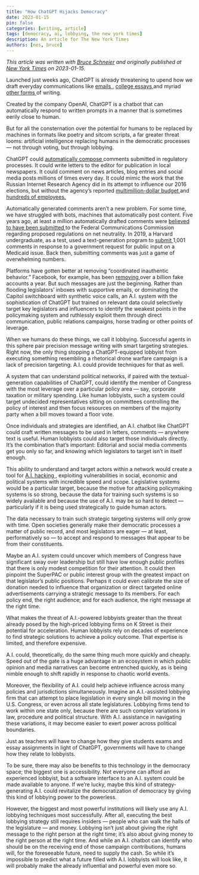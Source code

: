 ```yaml
---
title: "How ChatGPT Hijacks Democracy"
date: 2023-01-15
pin: false
categories: [writing, article]
tags: [democracy, ai, lobbying, the new york times]
description: An article for The New York Times
authors: [nes, bruce]
---
```


*This article was written with [Bruce Schneier](https://www.schneier.com) and originally published at [New York Times](https://www.nytimes.com/2023/01/15/opinion/ai-chatgpt-lobbying-democracy.html) on 2023-01-15.*


<p>
  Launched just weeks ago, ChatGPT is already threatening to upend how we draft everyday communications like
  <a href="https://www.streak.com/post/how-to-use-ai-to-write-perfect-cold-emails" target="_blank" >
      emails
  </a>
    ,
  <a href="https://www.theatlantic.com/technology/archive/2022/12/chatgpt-ai-writing-college-student-essays/672371/" target="_blank" >
      college essays
  </a>
    and myriad
  <a href="https://javascript.plainenglish.io/13-best-examples-of-chatgpt-on-the-internet-so-far-316876466d1c" target="_blank" >
      other forms
  </a>
    of writing.
</p>
<p>
  Created by the company OpenAI, ChatGPT is a chatbot that can automatically respond to written prompts in a manner that is sometimes eerily close to human.
</p>
<p>
  But for all the consternation over the potential for humans to be replaced by machines in formats like poetry and sitcom scripts, a far greater threat looms: artificial intelligence replacing humans in the democratic processes &mdash; not through voting, but through lobbying.
</p>
<p>
  ChatGPT could
  <a href="https://www.washingtonpost.com/business/chatgpt-could-makedemocracy-even-more-messy/2022/12/06/e613edf8-756a-11ed-a199-927b334b939f_story.html" target="_blank" >
      automatically compose
  </a>
    comments submitted in regulatory processes. It could write letters to the editor for publication in local newspapers. It could comment on news articles, blog entries and social media posts millions of times every day. It could mimic the work that the Russian Internet Research Agency did in its attempt to influence our 2016 elections, but without the agency&rsquo;s reported
  <a href="https://www.businessinsider.com/russian-troll-farm-spent-millions-on-election-interference-2018-2" target="_blank" >
      multimillion-dollar budget
  </a>
    and
  <a href="https://www.justice.gov/file/1035477/download" target="_blank" >
      hundreds of employees.
  </a>
</p>


<p>
  Automatically generated comments aren&rsquo;t a new problem. For some time, we have struggled with bots, machines that automatically post content. Five years ago, at least a million automatically drafted comments were
  <a href="https://www.wired.com/story/bots-broke-fcc-public-comment-system/" target="_blank" >
      believed to have been submitted
  </a>
    to the Federal Communications Commission regarding proposed regulations on net neutrality. In 2019, a Harvard undergraduate, as a test, used a text-generation program to
  <a href="https://techscience.org/a/2019121801/" target="_blank" >
      submit
  </a>
    1,001 comments in response to a government request for public input on a Medicaid issue. Back then, submitting comments was just a game of overwhelming numbers.
</p>
<p>
  Platforms have gotten better at removing &ldquo;coordinated inauthentic behavior.&rdquo; Facebook, for example, has been
  <a href="https://about.fb.com/news/2022/05/community-standards-enforcement-report-q1-2022/" target="_blank" >
      removing
  </a>
    over a billion fake accounts a year. But such messages are just the beginning. Rather than flooding legislators&rsquo; inboxes with supportive emails, or dominating the Capitol switchboard with synthetic voice calls, an A.I. system with the sophistication of ChatGPT but trained on relevant data could selectively target key legislators and influencers to identify the weakest points in the policymaking system and ruthlessly exploit them through direct communication, public relations campaigns, horse trading or other points of leverage.
</p>
<p>
  When we humans do these things, we call it lobbying. Successful agents in this sphere pair precision message writing with smart targeting strategies. Right now, the only thing stopping a ChatGPT-equipped lobbyist from executing something resembling a rhetorical drone warfare campaign is a lack of precision targeting. A.I. could provide techniques for that as well.
</p>
<p>
  A system that can understand political networks, if paired with the textual-generation capabilities of ChatGPT, could identify the member of Congress with the most leverage over a particular policy area &mdash; say, corporate taxation or military spending. Like human lobbyists, such a system could target undecided representatives sitting on committees controlling the policy of interest and then focus resources on members of the majority party when a bill moves toward a floor vote.
</p>
<p>
  Once individuals and strategies are identified, an A.I. chatbot like ChatGPT could craft written messages to be used in letters, comments &mdash; anywhere text is useful. Human lobbyists could also target those individuals directly. It&rsquo;s the combination that&rsquo;s important: Editorial and social media comments get you only so far, and knowing which legislators to target isn&rsquo;t in itself enough.
</p>


<p>
  This ability to understand and target actors within a network would create a tool for
  <a href="https://www.schneier.com/academic/archives/2021/04/the-coming-ai-hackers.html" target="_blank" >
      A.I. hacking
  </a>
    , exploiting vulnerabilities in social, economic and political systems with incredible speed and scope. Legislative systems would be a particular target, because the motive for attacking policymaking systems is so strong, because the data for training such systems is so widely available and because the use of A.I. may be so hard to detect &mdash; particularly if it is being used strategically to guide human actors.
</p>
<p>
  The data necessary to train such strategic targeting systems will only grow with time. Open societies generally make their democratic processes a matter of public record, and most legislators are eager &mdash; at least, performatively so &mdash; to accept and respond to messages that appear to be from their constituents.
</p>
<p>
  Maybe an A.I. system could uncover which members of Congress have significant sway over leadership but still have low enough public profiles that there is only modest competition for their attention. It could then pinpoint the SuperPAC or public interest group with the greatest impact on that legislator&rsquo;s public positions. Perhaps it could even calibrate the size of donation needed to influence that organization or direct targeted online advertisements carrying a strategic message to its members. For each policy end, the right audience; and for each audience, the right message at the right time.
</p>
<p>
  What makes the threat of A.I.-powered lobbyists greater than the threat already posed by the high-priced lobbying firms on K Street is their potential for acceleration. Human lobbyists rely on decades of experience to find strategic solutions to achieve a policy outcome. That expertise is limited, and therefore expensive.
</p>
<p>
  A.I. could, theoretically, do the same thing much more quickly and cheaply. Speed out of the gate is a huge advantage in an ecosystem in which public opinion and media narratives can become entrenched quickly, as is being nimble enough to shift rapidly in response to chaotic world events.
</p>
<p>
  Moreover, the flexibility of A.I. could help achieve influence across many policies and jurisdictions simultaneously. Imagine an A.I.-assisted lobbying firm that can attempt to place legislation in every single bill moving in the U.S. Congress, or even across all state legislatures. Lobbying firms tend to work within one state only, because there are such complex variations in law, procedure and political structure. With A.I. assistance in navigating these variations, it may become easier to exert power across political boundaries.
</p>
<p>
  Just as teachers will have to change how they give students exams and essay assignments in light of ChatGPT, governments will have to change how they relate to lobbyists.
</p>
<p>
  To be sure, there may also be benefits to this technology in the democracy space; the biggest one is accessibility. Not everyone can afford an experienced lobbyist, but a software interface to an A.I. system could be made available to anyone. If we&rsquo;re lucky, maybe this kind of strategy-generating A.I. could revitalize the democratization of democracy by giving this kind of lobbying power to the powerless.
</p>
<p>
  However, the biggest and most powerful institutions will likely use any A.I. lobbying techniques most successfully. After all, executing the best lobbying strategy still requires insiders &mdash; people who can walk the halls of the legislature &mdash; and money. Lobbying isn&rsquo;t just about giving the right message to the right person at the right time; it&rsquo;s also about giving money to the right person at the right time. And while an A.I. chatbot can identify who should be on the receiving end of those campaign contributions, humans will, for the foreseeable future, need to supply the cash. So while it&rsquo;s impossible to predict what a future filled with A.I. lobbyists will look like, it will probably make the already influential and powerful even more so.
</p>
